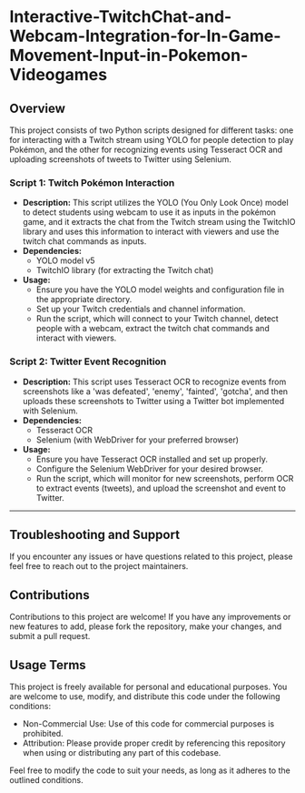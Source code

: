 # Interactive-TwitchChat-and-Webcam-Integration-for-In-Game-Movement-Input-in-Pokemon-Videogames



## Overview
This project consists of two Python scripts designed for different tasks: one for interacting with a Twitch stream using YOLO for people detection to play Pokémon, and the other for recognizing events using Tesseract OCR and uploading screenshots of tweets to Twitter using Selenium.

### Script 1: Twitch Pokémon Interaction
- **Description:** This script utilizes the YOLO (You Only Look Once) model to detect students using webcam to use it as inputs in the pokémon game, and it extracts the chat from the Twitch stream using the TwitchIO library and uses this information to interact with viewers and use the twitch chat commands as inputs.
- **Dependencies:**
  - YOLO model v5
  - TwitchIO library (for extracting the Twitch chat)
- **Usage:**
  - Ensure you have the YOLO model weights and configuration file in the appropriate directory.
  - Set up your Twitch credentials and channel information.
  - Run the script, which will connect to your Twitch channel, detect people with a webcam, extract the twitch chat commands  and interact with viewers.

### Script 2: Twitter Event Recognition
- **Description:** This script uses Tesseract OCR to recognize events from screenshots like a 'was defeated', 'enemy', 'fainted', 'gotcha', and then uploads these screenshots to Twitter using a Twitter bot implemented with Selenium.
- **Dependencies:**
  - Tesseract OCR
  - Selenium (with WebDriver for your preferred browser)
- **Usage:**
  - Ensure you have Tesseract OCR installed and set up properly.
  - Configure the Selenium WebDriver for your desired browser.
  - Run the script, which will monitor for new screenshots, perform OCR to extract events (tweets), and upload the screenshot and event to Twitter.
 ---
## Troubleshooting and Support
If you encounter any issues or have questions related to this project, please feel free to reach out to the project maintainers.

## Contributions
Contributions to this project are welcome! If you have any improvements or new features to add, please fork the repository, make your changes, and submit a pull request.

## Usage Terms
This project is freely available for personal and educational purposes. You are welcome to use, modify, and distribute this code under the following conditions:

- Non-Commercial Use: Use of this code for commercial purposes is prohibited.
- Attribution: Please provide proper credit by referencing this repository when using or distributing any part of this codebase.

Feel free to modify the code to suit your needs, as long as it adheres to the outlined conditions.
